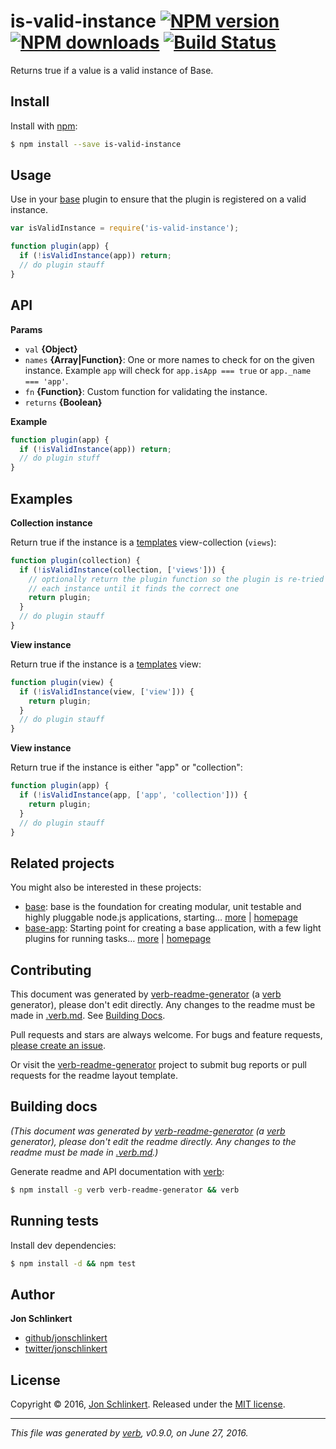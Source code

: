 # is-valid-instance [![NPM version](https://img.shields.io/npm/v/is-valid-instance.svg?style=flat)](https://www.npmjs.com/package/is-valid-instance) [![NPM downloads](https://img.shields.io/npm/dm/is-valid-instance.svg?style=flat)](https://npmjs.org/package/is-valid-instance) [![Build Status](https://img.shields.io/travis/jonschlinkert/is-valid-instance.svg?style=flat)](https://travis-ci.org/jonschlinkert/is-valid-instance)

Returns true if a value is a valid instance of Base.

## Install

Install with [npm](https://www.npmjs.com/):

```sh
$ npm install --save is-valid-instance
```

## Usage

Use in your [base](https://github.com/node-base/base) plugin to ensure that the plugin is registered on a valid instance.

```js
var isValidInstance = require('is-valid-instance');

function plugin(app) {
  if (!isValidInstance(app)) return;
  // do plugin stauff
}
```

## API

**Params**

* `val` **{Object}**
* `names` **{Array|Function}**: One or more names to check for on the given instance. Example `app` will check for `app.isApp === true` or `app._name === 'app'`.
* `fn` **{Function}**: Custom function for validating the instance.
* `returns` **{Boolean}**

**Example**

```js
function plugin(app) {
  if (!isValidInstance(app)) return;
  // do plugin stuff
}
```

## Examples

**Collection instance**

Return true if the instance is a [templates](https://github.com/jonschlinkert/templates) view-collection (`views`):

```js
function plugin(collection) {
  if (!isValidInstance(collection, ['views'])) {
    // optionally return the plugin function so the plugin is re-tried on 
    // each instance until it finds the correct one
    return plugin;
  }
  // do plugin stauff
}
```

**View instance**

Return true if the instance is a [templates](https://github.com/jonschlinkert/templates) view:

```js
function plugin(view) {
  if (!isValidInstance(view, ['view'])) {
    return plugin;
  }
  // do plugin stauff
}
```

**View instance**

Return true if the instance is either "app" or "collection":

```js
function plugin(app) {
  if (!isValidInstance(app, ['app', 'collection'])) {
    return plugin;
  }
  // do plugin stauff
}
```

## Related projects

You might also be interested in these projects:

* [base](https://www.npmjs.com/package/base): base is the foundation for creating modular, unit testable and highly pluggable node.js applications, starting… [more](https://github.com/node-base/base) | [homepage](https://github.com/node-base/base "base is the foundation for creating modular, unit testable and highly pluggable node.js applications, starting with a handful of common methods, like `set`, `get`, `del` and `use`.")
* [base-app](https://www.npmjs.com/package/base-app): Starting point for creating a base application, with a few light plugins for running tasks… [more](https://github.com/node-base/base-app) | [homepage](https://github.com/node-base/base-app "Starting point for creating a base application, with a few light plugins for running tasks and writing to the file system, and a functional CLI.")

## Contributing

This document was generated by [verb-readme-generator](https://github.com/verbose/verb-readme-generator) (a [verb](https://github.com/verbose/verb) generator), please don't edit directly. Any changes to the readme must be made in [.verb.md](.verb.md). See [Building Docs](#building-docs).

Pull requests and stars are always welcome. For bugs and feature requests, [please create an issue](../../issues/new).

Or visit the [verb-readme-generator](https://github.com/verbose/verb-readme-generator) project to submit bug reports or pull requests for the readme layout template.

## Building docs

_(This document was generated by [verb-readme-generator](https://github.com/verbose/verb-readme-generator) (a [verb](https://github.com/verbose/verb) generator), please don't edit the readme directly. Any changes to the readme must be made in [.verb.md](.verb.md).)_

Generate readme and API documentation with [verb](https://github.com/verbose/verb):

```sh
$ npm install -g verb verb-readme-generator && verb
```

## Running tests

Install dev dependencies:

```sh
$ npm install -d && npm test
```

## Author

**Jon Schlinkert**

* [github/jonschlinkert](https://github.com/jonschlinkert)
* [twitter/jonschlinkert](http://twitter.com/jonschlinkert)

## License

Copyright © 2016, [Jon Schlinkert](https://github.com/jonschlinkert).
Released under the [MIT license](https://github.com/jonschlinkert/is-valid-instance/blob/master/LICENSE).

***

_This file was generated by [verb](https://github.com/verbose/verb), v0.9.0, on June 27, 2016._